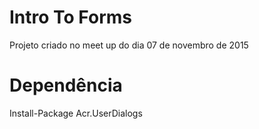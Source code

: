 # Intro To Forms
Projeto criado no meet up do dia 07 de novembro de 2015

# Dependência
Install-Package Acr.UserDialogs
